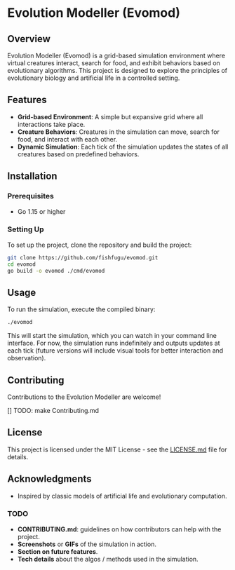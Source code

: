 # Evolution Modeller (Evomod)

## Overview

Evolution Modeller (Evomod) is a grid-based simulation environment where virtual creatures interact, search for food, and exhibit behaviors based on evolutionary algorithms. This project is designed to explore the principles of evolutionary biology and artificial life in a controlled setting.

## Features

- **Grid-based Environment**: A simple but expansive grid where all interactions take place.
- **Creature Behaviors**: Creatures in the simulation can move, search for food, and interact with each other.
- **Dynamic Simulation**: Each tick of the simulation updates the states of all creatures based on predefined behaviors.

## Installation

### Prerequisites

- Go 1.15 or higher

### Setting Up

To set up the project, clone the repository and build the project:

```bash
git clone https://github.com/fishfugu/evomod.git
cd evomod
go build -o evomod ./cmd/evomod
```

## Usage

To run the simulation, execute the compiled binary:

```bash
./evomod
```

This will start the simulation, which you can watch in your command line interface. For now, the simulation runs indefinitely and outputs updates at each tick (future versions will include visual tools for better interaction and observation).

## Contributing

Contributions to the Evolution Modeller are welcome!

[] TODO: make Contributing.md

## License

This project is licensed under the MIT License - see the [LICENSE.md](LICENSE.md) file for details.

## Acknowledgments

- Inspired by classic models of artificial life and evolutionary computation.

### TODO

- **CONTRIBUTING.md**: guidelines on how contributors can help with the project.
- **Screenshots** or **GIFs** of the simulation in action.
- **Section on future features**.
- **Tech details** about the algos / methods used in the simulation.
